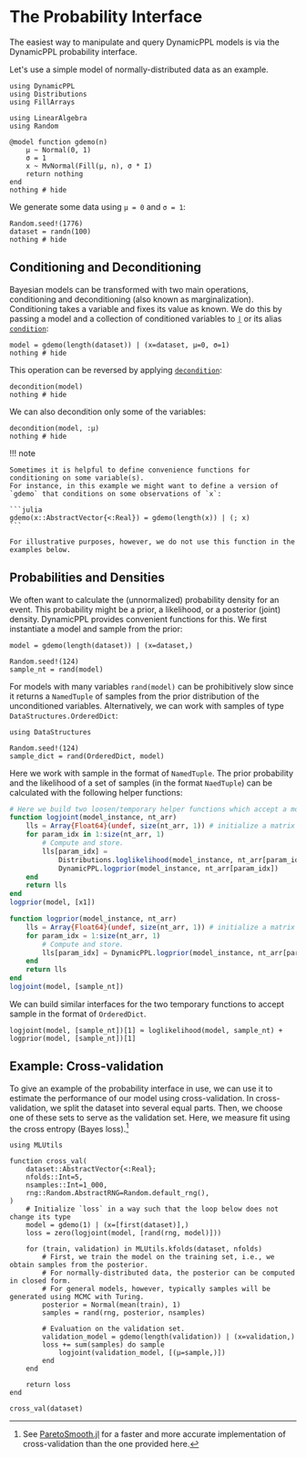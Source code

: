 # The Probability Interface

The easiest way to manipulate and query DynamicPPL models is via the DynamicPPL probability interface.

Let's use a simple model of normally-distributed data as an example.

```@example probinterface
using DynamicPPL
using Distributions
using FillArrays

using LinearAlgebra
using Random

@model function gdemo(n)
    μ ~ Normal(0, 1)
    σ = 1
    x ~ MvNormal(Fill(μ, n), σ * I)
    return nothing
end
nothing # hide
```

We generate some data using `μ = 0` and `σ = 1`:

```@example probinterface
Random.seed!(1776)
dataset = randn(100)
nothing # hide
```

## Conditioning and Deconditioning

Bayesian models can be transformed with two main operations, conditioning and deconditioning (also known as marginalization).
Conditioning takes a variable and fixes its value as known.
We do this by passing a model and a collection of conditioned variables to [`|`](@ref) or its alias [`condition`](@ref):

```@example probinterface
model = gdemo(length(dataset)) | (x=dataset, μ=0, σ=1)
nothing # hide
```

This operation can be reversed by applying [`decondition`](@ref):

```@example probinterface
decondition(model)
nothing # hide
```

We can also decondition only some of the variables:
```@example probinterface
decondition(model, :μ)
nothing # hide
```

!!! note
    
    Sometimes it is helpful to define convenience functions for conditioning on some variable(s).
    For instance, in this example we might want to define a version of `gdemo` that conditions on some observations of `x`:
    
    ```julia
    gdemo(x::AbstractVector{<:Real}) = gdemo(length(x)) | (; x)
    ```
    
    For illustrative purposes, however, we do not use this function in the examples below.

## Probabilities and Densities

We often want to calculate the (unnormalized) probability density for an event.
This probability might be a prior, a likelihood, or a posterior (joint) density.
DynamicPPL provides convenient functions for this.
We first instantiate a model and sample from the prior:

```@example probinterface
model = gdemo(length(dataset)) | (x=dataset,)

Random.seed!(124)
sample_nt = rand(model)
```

For models with many variables `rand(model)` can be prohibitively slow since it returns a `NamedTuple` of samples from the prior distribution of the unconditioned variables.
Alternatively, we can work with samples of type `DataStructures.OrderedDict`:

```@example probinterface
using DataStructures

Random.seed!(124)
sample_dict = rand(OrderedDict, model)
```

Here we work with sample in the format of `NamedTuple`.
The prior probability and the likelihood of a set of samples (in the format `NaedTuple`) can be calculated with the following helper functions:

```julia
# Here we build two loosen/temporary helper functions which accept a model and a vector of named tuples (therefore a single NamedTuple needs to be square bracketed to be made a vector) as arguments, and output a vector of logjoints.
function logjoint(model_instance, nt_arr)
    lls = Array{Float64}(undef, size(nt_arr, 1)) # initialize a matrix to store the evaluated log posterior
    for param_idx in 1:size(nt_arr, 1)
        # Compute and store.
        lls[param_idx] =
            Distributions.loglikelihood(model_instance, nt_arr[param_idx]) +
            DynamicPPL.logprior(model_instance, nt_arr[param_idx])
    end
    return lls
end
logprior(model, [x1])

function logprior(model_instance, nt_arr)
    lls = Array{Float64}(undef, size(nt_arr, 1)) # initialize a matrix to store the evaluated log posterior
    for param_idx = 1:size(nt_arr, 1)
        # Compute and store.
        lls[param_idx] = DynamicPPL.logprior(model_instance, nt_arr[param_idx])
    end
    return lls
end
logjoint(model, [sample_nt])
```
We can build similar interfaces for the two temporary functions to accept sample in the format of `OrderedDict`.

```@example probinterface
logjoint(model, [sample_nt])[1] ≈ loglikelihood(model, sample_nt) + logprior(model, [sample_nt])[1]
```

## Example: Cross-validation

To give an example of the probability interface in use, we can use it to estimate the performance of our model using cross-validation.
In cross-validation, we split the dataset into several equal parts.
Then, we choose one of these sets to serve as the validation set.
Here, we measure fit using the cross entropy (Bayes loss).[^1]

```@example probinterface
using MLUtils

function cross_val(
    dataset::AbstractVector{<:Real};
    nfolds::Int=5,
    nsamples::Int=1_000,
    rng::Random.AbstractRNG=Random.default_rng(),
)
    # Initialize `loss` in a way such that the loop below does not change its type
    model = gdemo(1) | (x=[first(dataset)],)
    loss = zero(logjoint(model, [rand(rng, model)]))

    for (train, validation) in MLUtils.kfolds(dataset, nfolds)
        # First, we train the model on the training set, i.e., we obtain samples from the posterior.
        # For normally-distributed data, the posterior can be computed in closed form.
        # For general models, however, typically samples will be generated using MCMC with Turing.
        posterior = Normal(mean(train), 1)
        samples = rand(rng, posterior, nsamples)

        # Evaluation on the validation set.
        validation_model = gdemo(length(validation)) | (x=validation,)
        loss += sum(samples) do sample
            logjoint(validation_model, [(μ=sample,)])
        end
    end

    return loss
end

cross_val(dataset)
```

[^1]: See [ParetoSmooth.jl](https://github.com/TuringLang/ParetoSmooth.jl) for a faster and more accurate implementation of cross-validation than the one provided here.
